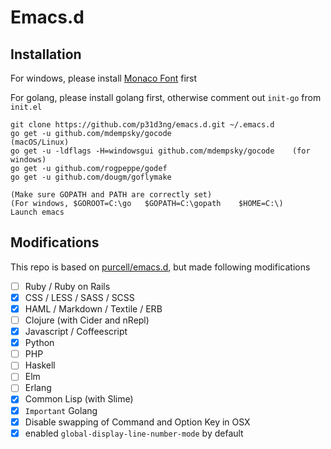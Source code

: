 # Emacs.d 

## Installation

For windows, please install [Monaco Font](https://github.com/todylu/monaco.ttf) first

For golang, please install golang first, otherwise comment out `init-go` from `init.el`

```
git clone https://github.com/p31d3ng/emacs.d.git ~/.emacs.d
go get -u github.com/mdempsky/gocode                           (macOS/Linux)
go get -u -ldflags -H=windowsgui github.com/mdempsky/gocode    (for windows)
go get -u github.com/rogpeppe/godef
go get -u github.com/dougm/goflymake

(Make sure GOPATH and PATH are correctly set)
(For windows, $GOROOT=C:\go   $GOPATH=C:\gopath    $HOME=C:\)
Launch emacs

```

## Modifications

This repo is based on [purcell/emacs.d](https://github.com/purcell/emacs.d), but made following modifications

- [ ] Ruby / Ruby on Rails
- [x] CSS / LESS / SASS / SCSS
- [x] HAML / Markdown / Textile / ERB
- [ ] Clojure (with Cider and nRepl)
- [x] Javascript / Coffeescript
- [x] Python
- [ ] PHP
- [ ] Haskell
- [ ] Elm
- [ ] Erlang
- [x] Common Lisp (with Slime)
- [x] `Important` Golang
- [x] Disable swapping of Command and Option Key in OSX
- [x] enabled `global-display-line-number-mode` by default
